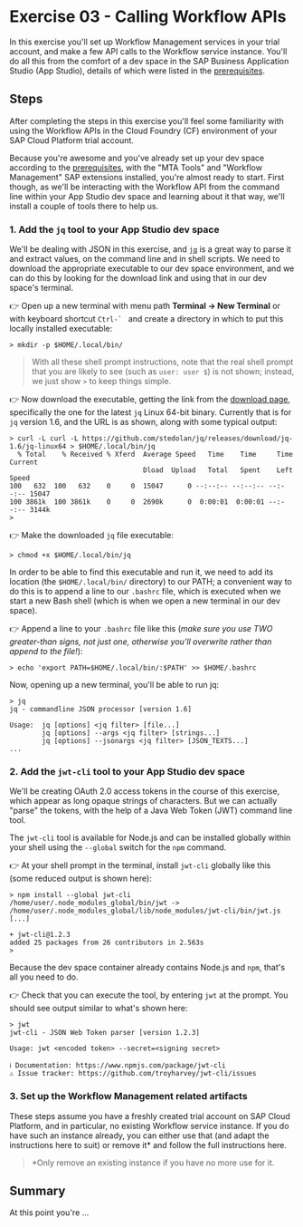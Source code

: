 # Exercise 03 - Calling Workflow APIs

In this exercise you'll set up Workflow Management services in your trial account, and make a few API calls to the Workflow service instance. You'll do all this from the comfort of a dev space in the SAP Business Application Studio (App Studio), details of which were listed in the [prerequisites](../prerequisites.md).


## Steps

After completing the steps in this exercise you'll feel some familiarity with using the Workflow APIs in the Cloud Foundry (CF) environment of your SAP Cloud Platform trial account.

Because you're awesome and you've already set up your dev space according to the [prerequisites](../prerequisites.md), with the "MTA Tools" and "Workflow Management" SAP extensions installed, you're almost ready to start. First though, as we'll be interacting with the Workflow API from the command line within your App Studio dev space and learning about it that way, we'll install a couple of tools there to help us.


### 1. Add the `jq` tool to your App Studio dev space

We'll be dealing with JSON in this exercise, and [`jq`](https://stedolan.github.io/jq/) is a great way to parse it and extract values, on the command line and in shell scripts. We need to download the appropriate executable to our dev space environment, and we can do this by looking for the download link and using that in our dev space's terminal.

:point_right: Open up a new terminal with menu path **Terminal → New Terminal** or with keyboard shortcut ``Ctrl-` `` and create a directory in which to put this locally installed executable:

```shell
> mkdir -p $HOME/.local/bin/
```

> With all these shell prompt instructions, note that the real shell prompt that you are likely to see (such as `user: user $`) is not shown; instead, we just show `>` to keep things simple.

:point_right: Now download the executable, getting the link from the [download page](https://stedolan.github.io/jq/download/), specifically the one for the latest `jq` Linux 64-bit binary. Currently that is for `jq` version 1.6, and the URL is as shown, along with some typical output:

```shell
> curl -L curl -L https://github.com/stedolan/jq/releases/download/jq-1.6/jq-linux64 > $HOME/.local/bin/jq
  % Total    % Received % Xferd  Average Speed   Time    Time     Time  Current
                                 Dload  Upload   Total   Spent    Left  Speed
100   632  100   632    0     0  15047      0 --:--:-- --:--:-- --:--:-- 15047
100 3861k  100 3861k    0     0  2690k      0  0:00:01  0:00:01 --:--:-- 3144k
>
```

:point_right: Make the downloaded `jq` file executable:

```
> chmod +x $HOME/.local/bin/jq
```

In order to be able to find this executable and run it, we need to add its location (the `$HOME/.local/bin/` directory) to our PATH; a convenient way to do this is to append a line to our `.bashrc` file, which is executed when we start a new Bash shell (which is when we open a new terminal in our dev space).

:point_right: Append a line to your `.bashrc` file like this (_make sure you use TWO greater-than signs, not just one, otherwise you'll overwrite rather than append to the file!_):

```
> echo 'export PATH=$HOME/.local/bin/:$PATH' >> $HOME/.bashrc
```

Now, opening up a new terminal, you'll be able to run jq:

```
> jq
jq - commandline JSON processor [version 1.6]

Usage:  jq [options] <jq filter> [file...]
        jq [options] --args <jq filter> [strings...]
        jq [options] --jsonargs <jq filter> [JSON_TEXTS...]
...
```

### 2. Add the `jwt-cli` tool to your App Studio dev space

We'll be creating OAuth 2.0 access tokens in the course of this exercise, which appear as long opaque strings of characters. But we can actually "parse" the tokens, with the help of a Java Web Token (JWT) command line tool.

The `jwt-cli` tool is available for Node.js and can be installed globally within your shell using the `--global` switch for the `npm` command.

:point_right: At your shell prompt in the terminal, install `jwt-cli` globally like this (some reduced output is shown here):

```
> npm install --global jwt-cli
/home/user/.node_modules_global/bin/jwt -> /home/user/.node_modules_global/lib/node_modules/jwt-cli/bin/jwt.js
[...]

+ jwt-cli@1.2.3
added 25 packages from 26 contributors in 2.563s
>
```

Because the dev space container already contains Node.js and `npm`, that's all you need to do.

:point_right: Check that you can execute the tool, by entering `jwt` at the prompt. You should see output similar to what's shown here:

```
> jwt
jwt-cli - JSON Web Token parser [version 1.2.3]

Usage: jwt <encoded token> --secret=<signing secret>

ℹ Documentation: https://www.npmjs.com/package/jwt-cli
⚠ Issue tracker: https://github.com/troyharvey/jwt-cli/issues
```



### 3. Set up the Workflow Management related artifacts

These steps assume you have a freshly created trial account on SAP Cloud Platform, and in particular, no existing Workflow service instance. If you do have such an instance already, you can either use that (and adapt the instructions here to suit) or remove it\* and follow the full instructions here.

> \*Only remove an existing instance if you have no more use for it.



## Summary

At this point you're ...

